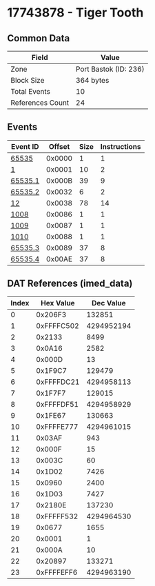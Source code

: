 # 17743878 - Tiger Tooth

## Common Data

| Field            | Value                 |
|------------------|-----------------------|
| Zone             | Port Bastok (ID: 236) |
| Block Size       | 364 bytes             |
| Total Events     | 10                    |
| References Count | 24                    |

## Events

| Event ID                | Offset   |   Size |   Instructions |
|-------------------------|----------|--------|----------------|
| [65535](./65535.md)     | 0x0000   |      1 |              1 |
| [1](./1.md)             | 0x0001   |     10 |              2 |
| [65535.1](./65535.1.md) | 0x000B   |     39 |              9 |
| [65535.2](./65535.2.md) | 0x0032   |      6 |              2 |
| [12](./12.md)           | 0x0038   |     78 |             14 |
| [1008](./1008.md)       | 0x0086   |      1 |              1 |
| [1009](./1009.md)       | 0x0087   |      1 |              1 |
| [1010](./1010.md)       | 0x0088   |      1 |              1 |
| [65535.3](./65535.3.md) | 0x0089   |     37 |              8 |
| [65535.4](./65535.4.md) | 0x00AE   |     37 |              8 |

## DAT References (imed_data)

|   Index | Hex Value   |   Dec Value |
|---------|-------------|-------------|
|       0 | 0x206F3     |      132851 |
|       1 | 0xFFFFC502  |  4294952194 |
|       2 | 0x2133      |        8499 |
|       3 | 0x0A16      |        2582 |
|       4 | 0x000D      |          13 |
|       5 | 0x1F9C7     |      129479 |
|       6 | 0xFFFFDC21  |  4294958113 |
|       7 | 0x1F7F7     |      129015 |
|       8 | 0xFFFFDF51  |  4294958929 |
|       9 | 0x1FE67     |      130663 |
|      10 | 0xFFFFE777  |  4294961015 |
|      11 | 0x03AF      |         943 |
|      12 | 0x000F      |          15 |
|      13 | 0x003C      |          60 |
|      14 | 0x1D02      |        7426 |
|      15 | 0x0960      |        2400 |
|      16 | 0x1D03      |        7427 |
|      17 | 0x2180E     |      137230 |
|      18 | 0xFFFFF532  |  4294964530 |
|      19 | 0x0677      |        1655 |
|      20 | 0x0001      |           1 |
|      21 | 0x000A      |          10 |
|      22 | 0x20897     |      133271 |
|      23 | 0xFFFFEFF6  |  4294963190 |
